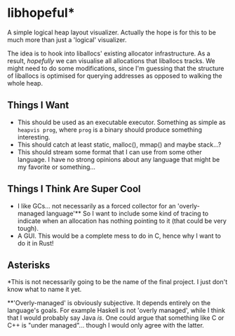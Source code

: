 # libhopeful*

A simple logical heap layout visualizer. Actually the hope is for this
to be much more than just a 'logical' visualizer.

The idea is to hook into liballocs' existing allocator infrastructure. 
As a result, *hopefully* we can visualise all allocations that 
liballocs tracks. We might need to do some modifications, since I'm
guessing that the structure of liballocs is optimised for querying 
addresses as opposed to walking the whole heap.

## Things I Want

- This should be used as an executable executor. Something as simple as
  `heapvis prog`, where `prog` is a binary should produce something 
  interesting.
- This should catch at least static, malloc(), mmap() and maybe 
  stack...?
- This should stream some format that I can use from some other 
  language. I have no strong opinions about any language that might be
  my favorite or something...

## Things I Think Are Super Cool

- I like GCs... not necessarily as a forced collector for an 'overly-
  managed language'** So I want to include some kind of tracing to 
  indicate when an allocation has nothing pointing to it (that could be
  very tough).
- A GUI. This would be a complete mess to do in C, hence why I want to
  do it in Rust!

## Asterisks

*This is not necessarily going to be the name of the final project. I
just don't know what to name it yet.

**'Overly-managed' is obviously subjective. It depends entirely on the
language's goals. For example Haskell is not 'overly managed', while I
think that I would probably say Java *is*. One could argue that 
something like C or C++ is "under managed"... though I would only agree
with the latter.
